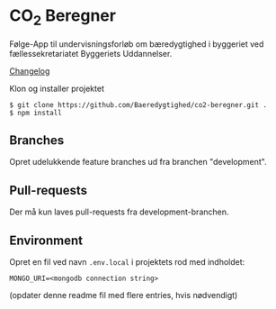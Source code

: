 # CO<sub>2</sub> Beregner

Følge-App til undervisningsforløb om bæredygtighed i byggeriet ved fællessekretariatet Byggeriets Uddannelser.

[Changelog](CHANGELOG.md)

Klon og installer projektet
```
$ git clone https://github.com/Baeredygtighed/co2-beregner.git .
$ npm install
```

## Branches
Opret udelukkende feature branches ud fra branchen "development".

## Pull-requests
Der må kun laves pull-requests fra development-branchen.

## Environment
Opret en fil ved navn `.env.local` i projektets rod med indholdet:

```env
MONGO_URI=<mongodb connection string>
```

(opdater denne readme fil med flere entries, hvis nødvendigt)